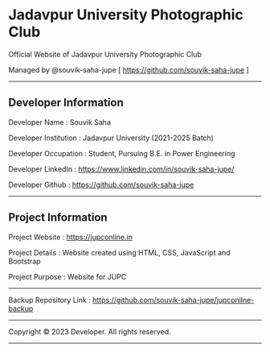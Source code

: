 # Jadavpur University Photographic Club
Official Website of Jadavpur University Photographic Club

Managed by @souvik-saha-jupe [ https://github.com/souvik-saha-jupe ]

--------------------------------------------------------------------------------------------------------
Developer Information
--------------------------------------------------------------------------------------------------------

Developer Name        : Souvik Saha

Developer Institution : Jadavpur University (2021-2025 Batch)

Developer Occupation  : Student, Pursuing B.E. in Power Engineering

Developer LinkedIn    : https://www.linkedin.com/in/souvik-saha-jupe/

Developer Github      : https://github.com/souvik-saha-jupe

--------------------------------------------------------------------------------------------------------
Project Information
--------------------------------------------------------------------------------------------------------

Project Website       : https://jupconline.in

Project Details       : Website created using HTML, CSS, JavaScript and Bootstrap

Project Purpose       : Website for JUPC

--------------------------------------------------------------------------------------------------------

Backup Repository Link : https://github.com/souvik-saha-jupe/jupconilne-backup

--------------------------------------------------------------------------------------------------------

Copyright © 2023 Developer. All rights reserved.

--------------------------------------------------------------------------------------------------------
